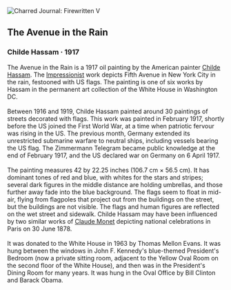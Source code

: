 <div class="artwork-of-the-day">
  <div class="container">
    <div class="img-wrapper">
      <img
        src="https://uploads7.wikiart.org/images/childe-hassam/the-avenue-in-the-rain.jpg!Large.jpg"
        alt="Charred Journal: Firewritten V" />
    </div>
    <div class="artwork-detail">
      <div class="artwork-origin"> 
        <h2 class="artwork-name">The Avenue in the Rain</h2>
        <h3 class="artist">
          Childe Hassam
                    ·  1917
        </h3>
      </div>
      <p class="description">
        <span class="artwork-description-text ng-binding" ng-bind-html="viewModel.ArtworkOfTheDay.Description | unsafe">The Avenue in the Rain is a 1917 oil painting by the American painter <a target="_blank" href="/en/childe-hassam">Childe Hassam</a>. The <a target="_blank" href="/en/artists-by-art-movement/impressionism">Impressionist</a> work depicts Fifth Avenue in New York City in the rain, festooned with US flags. The painting is one of six works by Hassam in the permanent art collection of the White House in Washington DC.
<br>
<br>Between 1916 and 1919, Childe Hassam painted around 30 paintings of streets decorated with flags. This work was painted in February 1917, shortly before the US joined the First World War, at a time when patriotic fervour was rising in the US. The previous month, Germany extended its unrestricted submarine warfare to neutral ships, including vessels bearing the US flag. The Zimmermann Telegram became public knowledge at the end of February 1917, and the US declared war on Germany on 6 April 1917.
<br>
<br>The painting measures 42 by 22.25 inches (106.7&nbsp;cm ×&nbsp;56.5&nbsp;cm). It has dominant tones of red and blue, with whites for the stars and stripes; several dark figures in the middle distance are holding umbrellas, and those further away fade into the blue background. The flags seem to float in mid-air, flying from flagpoles that project out from the buildings on the street, but the buildings are not visible. The flags and human figures are reflected on the wet street and sidewalk. Childe Hassam may have been influenced by two similar works of <a target="_blank" href="/en/claude-monet">Claude Monet</a> depicting national celebrations in Paris on 30 June 1878.
<br>
<br>It was donated to the White House in 1963 by Thomas Mellon Evans. It was hung between the windows in John F. Kennedy's blue-themed President's Bedroom (now a private sitting room, adjacent to the Yellow Oval Room on the second floor of the White House), and then was in the President's Dining Room for many years. It was hung in the Oval Office by Bill Clinton and Barack Obama.</span>
                        <div class="text-shadow-container" ng-show="showShadow" style=""></div>
      </p>
    </div>
  </div>

</div>
